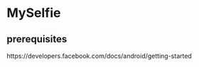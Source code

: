 <h1>MySelfie</h1>

<h2>prerequisites</h2>
https://developers.facebook.com/docs/android/getting-started
